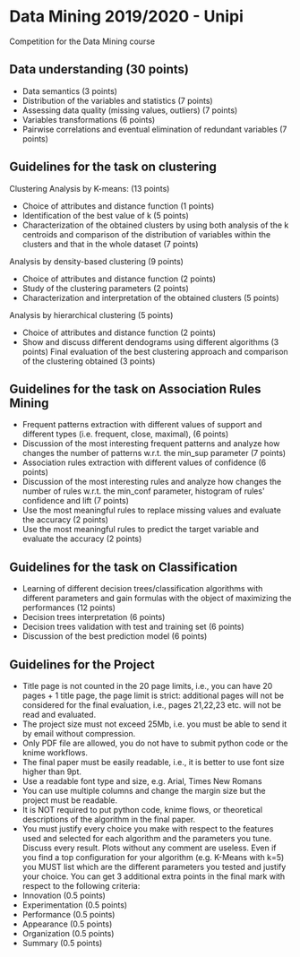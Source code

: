 # Data Mining 2019/2020 - Unipi
Competition for the Data Mining course

## Data understanding (30 points)
- Data semantics (3 points)
- Distribution of the variables and statistics (7 points)
- Assessing data quality (missing values, outliers) (7 points)
- Variables transformations (6 points)
- Pairwise correlations and eventual elimination of redundant variables (7 points)

## Guidelines for the task on clustering
Clustering Analysis by K-means: (13 points)
- Choice of attributes and distance function (1 points)
- Identification of the best value of k (5 points)
- Characterization of the obtained clusters by using both analysis of the k centroids and comparison of the distribution of variables within the clusters and that in the whole dataset (7 points)

Analysis by density-based clustering (9 points)
- Choice of attributes and distance function (2 points)
- Study of the clustering parameters (2 points)
- Characterization and interpretation of the obtained clusters (5 points)

Analysis by hierarchical clustering (5 points)
- Choice of attributes and distance function (2 points)
- Show and discuss different dendograms using different algorithms (3 points)
Final evaluation of the best clustering approach and comparison of the clustering obtained (3 points)

## Guidelines for the task on Association Rules Mining
- Frequent patterns extraction with different values of support and different types (i.e. frequent, close, maximal), (6 points)
- Discussion of the most interesting frequent patterns and analyze how changes the number of patterns w.r.t. the min_sup parameter (7 points)
- Association rules extraction with different values of confidence (6 points)
- Discussion of the most interesting rules and analyze how changes the number of rules w.r.t. the min_conf parameter, histogram of rules' confidence and lift (7 points)
- Use the most meaningful rules to replace missing values and evaluate the accuracy (2 points)
- Use the most meaningful rules to predict the target variable and evaluate the accuracy (2 points)

## Guidelines for the task on Classification
- Learning of different decision trees/classification algorithms with different parameters and gain formulas with the object of maximizing the performances (12 points)
- Decision trees interpretation (6 points)
- Decision trees validation with test and training set (6 points)
- Discussion of the best prediction model (6 points)

## Guidelines for the Project
- Title page is not counted in the 20 page limits, i.e., you can have 20 pages + 1 title page, the page limit is strict: additional pages will not be considered for the final evaluation, i.e., pages 21,22,23 etc. will not be read and evaluated.
- The project size must not exceed 25Mb, i.e. you must be able to send it by email without compression.
- Only PDF file are allowed, you do not have to submit python code or the knime workflows.
- The final paper must be easily readable, i.e., it is better to use font size higher than 9pt.
- Use a readable font type and size, e.g. Arial, Times New Romans
- You can use multiple columns and change the margin size but the project must be readable.
- It is NOT required to put python code, knime flows, or theoretical descriptions of the algorithm in the final paper.
- You must justify every choice you make with respect to the features used and selected for each algorithm and the parameters you tune. Discuss every result. Plots without any comment are useless. Even if you find a top configuration for your algorithm (e.g. K-Means with k=5) you MUST list which are the different parameters you tested and justify your choice.
You can get 3 additional extra points in the final mark with respect to the following criteria:
- Innovation (0.5 points)
- Experimentation (0.5 points)
- Performance (0.5 points)
- Appearance (0.5 points)
- Organization (0.5 points)
- Summary (0.5 points)
